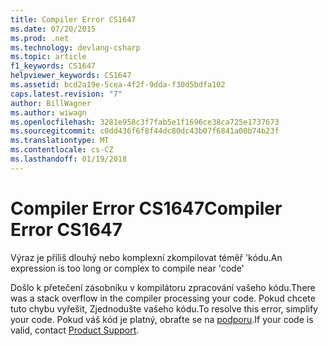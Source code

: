 ```yaml
---
title: Compiler Error CS1647
ms.date: 07/20/2015
ms.prod: .net
ms.technology: devlang-csharp
ms.topic: article
f1_keywords: CS1647
helpviewer_keywords: CS1647
ms.assetid: bcd2a19e-5cea-4f2f-9dda-f30d5bdfa102
caps.latest.revision: "7"
author: BillWagner
ms.author: wiwagn
ms.openlocfilehash: 3281e958c3f7fab5e1f1696ce38ca725e1737673
ms.sourcegitcommit: c0dd436f6f8f44dc80dc43b07f6841a00b74b23f
ms.translationtype: MT
ms.contentlocale: cs-CZ
ms.lasthandoff: 01/19/2018
---
```

# <a name="compiler-error-cs1647"></a><span data-ttu-id="2c7ca-102">Compiler Error CS1647</span><span class="sxs-lookup"><span data-stu-id="2c7ca-102">Compiler Error CS1647</span></span>
<span data-ttu-id="2c7ca-103">Výraz je příliš dlouhý nebo komplexní zkompilovat téměř 'kódu.</span><span class="sxs-lookup"><span data-stu-id="2c7ca-103">An expression is too long or complex to compile near 'code'</span></span>  
  
 <span data-ttu-id="2c7ca-104">Došlo k přetečení zásobníku v kompilátoru zpracování vašeho kódu.</span><span class="sxs-lookup"><span data-stu-id="2c7ca-104">There was a stack overflow in the compiler processing your code.</span></span> <span data-ttu-id="2c7ca-105">Pokud chcete tuto chybu vyřešit, Zjednodušte vašeho kódu.</span><span class="sxs-lookup"><span data-stu-id="2c7ca-105">To resolve this error, simplify your code.</span></span> <span data-ttu-id="2c7ca-106">Pokud váš kód je platný, obraťte se na [podporu](http://msdn.microsoft.com/library/77e75b8b-817d-45bf-9c38-458930d873b4).</span><span class="sxs-lookup"><span data-stu-id="2c7ca-106">If your code is valid, contact [Product Support](http://msdn.microsoft.com/library/77e75b8b-817d-45bf-9c38-458930d873b4).</span></span>
